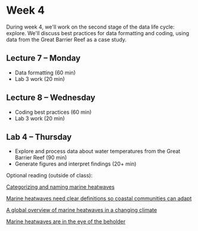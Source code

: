 # Week 4
During week 4, we'll work on the second stage of the data life cycle: explore. We'll discuss best practices for data formatting and coding, using data from the Great Barrier Reef as a case study.

## Lecture 7 – Monday
- Data formatting (60 min)
- Lab 3 work (20 min)

## Lecture 8 – Wednesday
- Coding best practices (60 min)
- Lab 3 work (20 min)

## Lab 4 – Thursday
- Explore and process data about water temperatures from the Great Barrier Reef (90 min)
- Generate figures and interpret findings (20+ min)

Optional reading (outside of class):

[Categorizing and naming marine heatwaves](https://github.com/Analytical-Workflows-for-Earth-Science/Sp2025/blob/main/Readings/Hobday%20et%20al.%20-%202018%20-%20Categorizing%20and%20Naming%20Marine%20Heatwaves.pdf)

[Marine heatwaves need clear definitions so coastal communities can adapt](https://github.com/Analytical-Workflows-for-Earth-Science/Sp2025/blob/main/Readings/Amaya%20et%20al.%20-%202023%20-%20Marine%20heatwaves%20need%20clear%20definitions%20so%20coastal.pdf)

[A global overview of marine heatwaves in a changing climate](https://github.com/Analytical-Workflows-for-Earth-Science/Sp2025/blob/main/Readings/Capotondi%20et%20al.%20-%202024%20-%20A%20global%20overview%20of%20marine%20heatwaves%20in%20a%20changin.pdf)

[Marine heatwaves are in the eye of the beholder](https://github.com/Analytical-Workflows-for-Earth-Science/Sp2025/blob/main/Readings/Farchadi%20et%20al.%20-%202025%20-%20Marine%20heatwaves%20are%20in%20the%20eye%20of%20the%20beholder.pdf)

